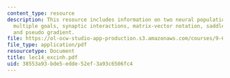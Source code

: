 ```yaml
---
content_type: resource
description: This resource includes information on two neural populations, minimax,
  multiple goals, synaptic interactions, matrix-vector notation, saddle function,
  and pseudo gradient.
file: https://ol-ocw-studio-app-production.s3.amazonaws.com/courses/9-641j-introduction-to-neural-networks-spring-2005/38553a93bde5edde52ef3a93c6506fc4_lec14_excinh.pdf
file_type: application/pdf
resourcetype: Document
title: lec14_excinh.pdf
uid: 38553a93-bde5-edde-52ef-3a93c6506fc4
---
```

